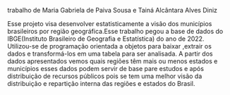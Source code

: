 
trabalho de Maria Gabriela de Paiva Sousa e Tainá Alcântara Alves Diniz 

Esse projeto visa desenvolver estatisticamente a visão dos   municípios brasileiros por região geográfica.Esse trabalho pegou a base de dados do IBGE(Instituto Brasileiro de Geografia e Estatística) do ano de 2022.
Utilizou-se de programação orientada a objetos para baixar ,extrair os dados e transformá-los em uma tabela para ser analisada.
A partir dos dados apresentados vemos quais regiões têm mais ou menos estados e municípios esses dados podem servir de base pare estudos e após distribuição de recursos públicos pois se tem uma melhor visão da distribuição e repartição interna das regiões e estados do Brasil.






















